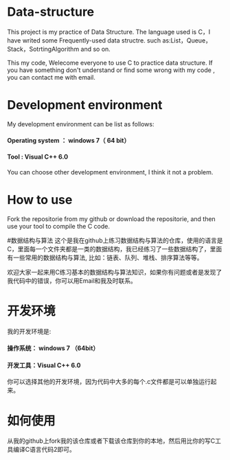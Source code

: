 # Data-structure

This project is my  practice of Data Structure. The language used is C，I have writed some Frequently-used data structre. such as:List，Queue，Stack，SotrtingAlgorithm and so on. 

This my code,  Welecome everyone to use C to practice data structure. If you have something  don't understand  or find some wrong with my code , you can contact me with email.

# Development environment
My development environment can be list as follows:

#### Operating system ： windows 7（ 64 bit）
#### Tool : Visual C++ 6.0

You can choose other development environment, I think it not a problem.

# How to use 

Fork the repositorie from my github or download the repositorie, and then use your tool to compile the C code.

#数据结构与算法
这个是我在github上练习数据结构与算法的仓库，使用的语言是C，里面每一个文件夹都是一类的数据结构，我已经练习了一些数据结构了，里面有一些常用的数据结构与算法, 比如：链表、队列、堆栈、排序算法等等。

欢迎大家一起来用C练习基本的数据结构与算法知识，如果你有问题或者是发现了我代码中的错误，你可以用Email和我及时联系。

# 开发环境
我的开发环境是:
#### 操作系统： windows 7 （64bit）
#### 开发工具：Visual C++ 6.0
你可以选择其他的开发环境，因为代码中大多的每个.c文件都是可以单独运行起来。

# 如何使用
从我的github上fork我的该仓库或者下载该仓库到你的本地，然后用比你的写C工具编译C语言代码2即可。


